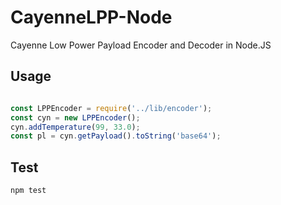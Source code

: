# CayenneLPP-Node
Cayenne Low Power Payload Encoder and Decoder in Node.JS

## Usage

```javascript

const LPPEncoder = require('../lib/encoder');
const cyn = new LPPEncoder();
cyn.addTemperature(99, 33.0);
const pl = cyn.getPayload().toString('base64');
```


## Test

```bash
npm test
```